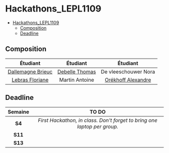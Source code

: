 # Hackathons_LEPL1109

- [Hackathons\_LEPL1109](#hackathons_lepl1109)
  - [Composition](#composition)
  - [Deadline](#deadline)


## Composition

|                         Étudiant                         |                  Étudiant                   |                     Étudiant                      |
| :------------------------------------------------------: | :-----------------------------------------: | :-----------------------------------------------: |
| [Dallemagne Brieuc](https://github.com/BrieucDallemagne) | [Debelle Thomas](https://github.com/Tfloow) |               De vleeschouwer Nora                |
|      [Lebras Floriane](https://github.com/fllebras)      |               Martin Antoine                | [Orékhoff Alexandre](https://github.com/Hokkaydo) |

## Deadline

| Semaine |                                  TO DO                                   |
| :-----: | :----------------------------------------------------------------------: |
| **S4**  | *First Hackathon, in class. Don't forget to bring one laptop per group.* |
| **S11** |                                                                          |
| **S13** |                                                                          |